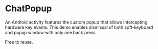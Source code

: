 ChatPopup
=========

An Android activity features the custom popup that allows intercepting hardware key events. This demo enables dismissal of both soft-keyboard and popup window with only one back press.

Free to reuse.
